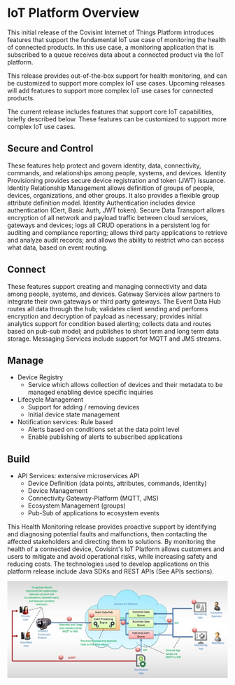 # IoT Platform Overview

This initial release of the Covisint Internet of Things Platform introduces features that support the fundamental IoT use case of monitoring the health of connected products. In this use case, a monitoring application that is subscribed to a queue receives data about a connected product via the IoT platform.

This release provides out-of-the-box support for health monitoring, and can be customized to support more complex IoT use cases. Upcoming releases will add features to support more complex IoT use cases for connected products.

The current release includes features that support core IoT capabilities, briefly described below. These features can be customized to support more complex IoT use cases.

## Secure and Control
These features help protect and govern identity, data, connectivity, commands, and relationships among people, systems, and devices. Identity Provisioning provides secure device registration and token (JWT) issuance. Identity Relationship Management allows definition of groups of people, devices, organizations, and other groups. It also provides a flexible group attribute definition model. Identity Authentication includes device authentication (Cert, Basic Auth, JWT token). Secure Data Transport allows encryption of all network and payload traffic between cloud services, gateways and devices; logs all CRUD operations in a persistent log for auditing and compliance reporting; allows third party applications to retrieve and analyze audit records; and allows the ability to restrict who can access what data, based on event routing.

## Connect
These features support creating and managing connectivity and data among people, systems, and devices. Gateway Services allow partners to integrate their own gateways or third party gateways. The Event Data Hub routes all data through the hub; validates client sending and performs encryption and decryption of payload as necessary; provides initial analytics support for condition based alerting; collects data and routes based on pub-sub model; and publishes to short term and long term data storage. Messaging Services include support for MQTT and JMS streams.

## Manage
* Device Registry
    * Service which allows collection of devices and their metadata to be managed enabling device specific inquiries
* Lifecycle Management
    * Support for adding / removing devices
    * Initial device state management
* Notification services: Rule based
    * Alerts based on conditions set at the data point level
    * Enable publishing of alerts to subscribed applications

## Build
* API Services: extensive microservices API
    * Device Definition (data points, attributes, commands, identity)
    * Device Management
    * Connectivity Gateway-Platform (MQTT, JMS)
    * Ecosystem Management (groups)
    * Pub-Sub of applications to ecosystem events

This Health Monitoring release provides proactive support by identifying and diagnosing potential faults and malfunctions, then contacting the affected stakeholders and directing them to solutions. By monitoring the health of a connected device, Covisint's IoT Platform allows customers and users to mitigate and avoid operational risks, while increasing safety and reducing costs.
The technologies used to develop applications on this platform release include Java SDKs and REST APIs (See APIs sections).

![](IoTOverview.jpg)

